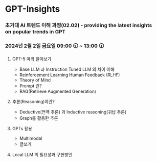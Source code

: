 # GPT-Insights

### 초거대 AI 트렌드 이해 과정(02.02) - providing the latest insights on popular trends in GPT

### 2024년 2월 2일 금요일 09:00 🕤 ~ 13:00 🕜



1. GPT-5 미리 알아보기

   - Base LLM 과 Instruction Tuned LLM 의 차이 이해
   - Reinforcement Learning Human Feedback (RLHF)
   - Theory of Mind
   - Prompt 란?
   - RAG(Retrieve Augmented Generation)

2. 추론(Reasoning)이란?

   - Deductive(연역 추론) 과 Inductive reasoning(귀납 추론)
   - Graph를 활용한 추론

3. GPTs 활용

   - Multimodal
   - 글쓰기 

4. Local LLM 의 필요성과 구현방안
